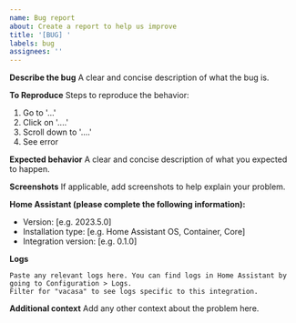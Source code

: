 ```yaml
---
name: Bug report
about: Create a report to help us improve
title: '[BUG] '
labels: bug
assignees: ''
---
```


**Describe the bug**
A clear and concise description of what the bug is.

**To Reproduce**
Steps to reproduce the behavior:
1. Go to '...'
2. Click on '....'
3. Scroll down to '....'
4. See error

**Expected behavior**
A clear and concise description of what you expected to happen.

**Screenshots**
If applicable, add screenshots to help explain your problem.

**Home Assistant (please complete the following information):**
 - Version: [e.g. 2023.5.0]
 - Installation type: [e.g. Home Assistant OS, Container, Core]
 - Integration version: [e.g. 0.1.0]

**Logs**
```
Paste any relevant logs here. You can find logs in Home Assistant by going to Configuration > Logs.
Filter for "vacasa" to see logs specific to this integration.
```

**Additional context**
Add any other context about the problem here.
